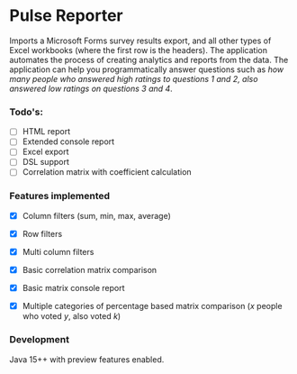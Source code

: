 # Pulse Reporter

Imports a Microsoft Forms survey results export, and all other types of Excel workbooks (where the first row is the headers). The application automates the process of creating analytics and reports from the data. The application can help you programmatically answer questions such as _how many people who answered high ratings to questions 1 and 2, also answered low ratings on questions 3 and 4_.

### Todo's:

- [ ] HTML report
- [ ] Extended console report
- [ ] Excel export
- [ ] DSL support
- [ ] Correlation matrix with coefficient calculation

### Features implemented
- [x] Column filters (sum, min, max, average)
- [x] Row filters
- [x] Multi column filters
- [x] Basic correlation matrix comparison
- [x] Basic matrix console report
- [x] Multiple categories of percentage based matrix comparison (_x_ people who voted _y_, also voted _k_)


### Development
Java 15++ with preview features enabled.